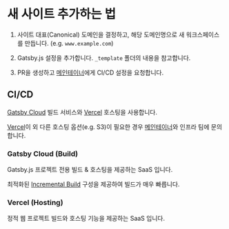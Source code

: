 # 새 사이트 추가하는 법

1. 사이트 대표(Canonical) 도메인을 결정하고, 해당 도메인명으로 새 워크스페이스를 만듭니다. (e.g. `www.example.com`)

2. Gatsby.js 설정을 추가합니다. `_template` 폴더의 내용을 참고합니다.

3. PR을 생성하고 [메인테이너]에게 CI/CD 설정을 요청합니다.

## CI/CD

[Gatsby Cloud] 빌드 서비스와 [Vercel] 호스팅을 사용합니다.

[Vercel]이 외 다른 호스팅 옵션(e.g. S3)이 필요한 경우 [메인테이너]와 인프라 팀에 문의합니다.

### Gatsby Cloud (Build)

Gatsby.js 프로젝트 전용 빌드 & 호스팅을 제공하는 SaaS 입니다.

최적화된 [Incremental Build] 구성을 제공하여 빌드가 매우 빠릅니다.

### Vercel (Hosting)

정적 웹 프로젝트 빌드와 호스팅 기능을 제공하는 SaaS 입니다.

[메인테이너]: ../README.md#Maintainers
[Gatsby Cloud]: https://www.gatsbyjs.com/dashboard/organization/f6afc372-6bab-4fcf-800c-70a568546743
[Vercel]: https://vercel.com/karrot
[Incremental Build]: https://www.gatsbyjs.com/blog/2020-04-22-announcing-incremental-builds/ 
